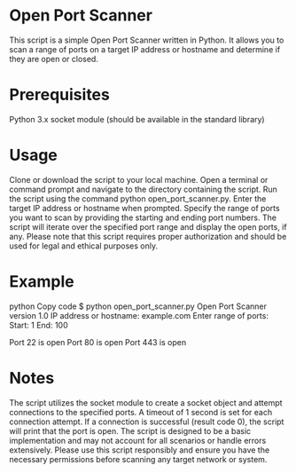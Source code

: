 # Open Port Scanner
This script is a simple Open Port Scanner written in Python. It allows you to scan a range of ports on a target IP address or hostname and determine if they are open or closed.

# Prerequisites
Python 3.x
socket module (should be available in the standard library)
# Usage
Clone or download the script to your local machine.
Open a terminal or command prompt and navigate to the directory containing the script.
Run the script using the command python open_port_scanner.py.
Enter the target IP address or hostname when prompted.
Specify the range of ports you want to scan by providing the starting and ending port numbers.
The script will iterate over the specified port range and display the open ports, if any.
Please note that this script requires proper authorization and should be used for legal and ethical purposes only.

# Example
python
Copy code
$ python open_port_scanner.py
Open Port Scanner version 1.0
IP address or hostname: example.com
Enter range of ports:
Start: 1
End: 100

Port 22 is open
Port 80 is open
Port 443 is open
# Notes
The script utilizes the socket module to create a socket object and attempt connections to the specified ports.
A timeout of 1 second is set for each connection attempt.
If a connection is successful (result code 0), the script will print that the port is open.
The script is designed to be a basic implementation and may not account for all scenarios or handle errors extensively.
Please use this script responsibly and ensure you have the necessary permissions before scanning any target network or system.

